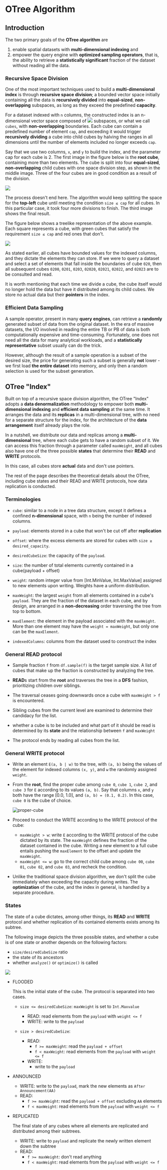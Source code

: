 # OTree Algorithm

## Introduction
The two primary goals of the **OTree algorithm** are 
  1) enable spatial datasets with **multi-dimensional indexing** and
  2) empower the query engine with **optimized sampling operators**, that is, the ability to retrieve a **statistically significant** fraction of the dataset without reading all the data.

### Recursive Space Division
One of the most important techniques used to build a **multi-dimensional index** is through **recursive space division**; a bounded vector space initially containing all the data is **recursively divided** into **equal-sized**, **non-overlapping** subspaces, as long as they exceed the predefined **capacity**.

For a dataset indexed with `n` columns, the constructed index is an n-dimensional vector space composed of <img src="https://render.githubusercontent.com/render/math?math=2^n" /> subspaces, or what we call `cubes`, with **non-overlapping** boundaries. Each cube can contain a predefined number of element `cap`, and exceeding it would trigger **recursively dividing** a cube into child cubes by halving the ranges in all dimensions until the number of elements included no longer exceeds `cap`.

Say that we use two columns, `x`, and `y` to build the index, and the parameter cap for each cube is 2. The first image in the figure below is the **root cube**, containing more than two elements. The cube is split into four **equal-sized**, **non-overlapping** child cubes with one space division step, as shown in the middle image. Three of the four cubes are in good condition as a result of the division.

![](./images/rsd-all.png)

The process doesn't end here. The algorithm would keep splitting the space for the **top-left** cube until meeting the condition `size ≤ cap` for all cubes. In this particular case, it took four more divisions to finish. The third image shows the final result.

The figure below shows a treelike representation of the above example. Each square represents a cube, with green cubes that satisfy the requirement `size ≤ cap` and red ones that don't.

![](./images/rsd-tree.png)

As stated earlier, all cubes have bounded values for the indexed columns, and they dictate the elements they can store. If we were to query a dataset and select a set of elements that fall inside the boundaries of cube `020`, then all subsequent cubes `0200`, `0201`, `0203`, `02020`, `02021`, `02022`, and `02023` are to be consulted and read.

It is worth mentioning that each time we divide a cube, the cube itself would no longer hold the data but have it distributed among its child cubes. We store no actual data but their **pointers** in the index.

### Efficient Data Sampling
A sample operator, present in many **query engines**, can retrieve a **randomly** generated subset of data from the original dataset. In the era of massive datasets, the I/O involved in reading the entire TB or PB of data is both computationally expensive and time-consuming. Fortunately, one does not need all the data for many analytical workloads, and a **statistically representative** subset usually can do the trick.

However, although the result of a sample operation is a subset of the desired size, the price for generating such a subset is generally **not** lower - we first load **the entire dataset** into memory, and only then a random selection is used for the subset generation.

## OTree "Index"
Built on top of a recursive space division algorithm, the OTree "Index" adopts a **data denormalization** methodology to empower both **multi-dimensional indexing** and **efficient data sampling** at the same time. It arranges the data and its **replicas** in a multi-dimensional tree, with no need for a separate structure for the index, for the architecture of the **data arrangement** itself already plays the role.

In a nutshell, we distribute our data and replicas among a **multi-dimensional** tree, where each cube gets to have a random subset of it. We can access this fraction through a parameter called `maxWeight`, and all cubes also have one of the three possible **states** that determine their **READ** and **WRITE** protocols.

In this case, all cubes store **actual** data and don't use pointers.

The rest of the page describes the theoretical details about the OTree, including cube states and their READ and WRITE protocols, how data replication is conducted.

### Terminologies
- `cube`: similar to a node in a tree data structure, except it defines a confined **n-dimensional** space, with `n` being the number of indexed columns.
  

- `payload`: elements stored in a cube that won't be cut off after **replication**

  
- `offset`: where the excess elements are stored for cubes with `size ≥ desired_capacity`.

  
- `desiredCubeSize`: the capacity of the `payload`.

  
- `size`: the number of total elements currently contained in a cube(payload + offset)

  
- `weight`: random integer value from [Int.MinValue, Int.MaxValue] assigned to new elements upon writing. Weights have a uniform distribution.

  
- `maxWeight`: the largest `weight` from all elements contained in a cube's `payload`. They are the fraction of the dataset in each cube, and by design, are arranged in a **non-decreasing** order traversing the tree from top to bottom.

  
- `maxElement`: the element in the payload associated with the `maxWeight`. More than one element may have the `weight = maxWeight`, but only one can be the `maxElement`.
  

- `indexedColumns`: columns from the dataset used to construct the index

### General READ protocol
- Sample fraction `f` from `df.sample(f)` is the target sample size. A list of cubes that make up the fraction is constructed by analyzing the tree.


- **READ**s start from the **root** and traverses the tree in a **DFS** fashion, prioritizing children over siblings.


- The traversal ceases going downwards once a cube with `maxWeight > f` is encountered.


- Sibling cubes from the current level are examined to determine their candidacy for the list.


- whether a cube is to be included and what part of it should be read is determined by its **state** and the relationship between `f` and `maxWeight`


- The protocol ends by reading all cubes from the list.


### General WRITE protocol
- Write an element `E(a, b | w)` to the tree, with `(a, b)` being the values of the element for indexed columns `(x, y)`, and `w` the randomly assigned `weight`.
  

- From the **root**, find the proper cube among `cube 0`, `cube 1`, `cube 2`, and `cube 3` for `E` according to its values `(a, b)`. Say that columns `x`, and `y` both have the range [0.0, 1.0], and `(a, b) = (0.1, 0.2)`. In this case, `cube 0` is the cube of choice.


  ![proper-cube](./images/proper-cube.png)


- Proceed to conduct the WRITE according to the WRITE protocol of the cube:
    - `maxWeight > w`: write `E` according to the WRITE protocol of the cube dictated by its state. The `maxWeight` defines the fraction of the dataset contained in the cube. Writing a new element to a full cube entails pushing the `maxElement` to the offset and update the `maxWeight`.
    - `maxWeight <= w`: go to the correct child cube among `cube 00`, `cube 01`, `cube 02`, and `cube 03`, and recheck the condition.
    

- Unlike the traditional space division algorithm, we don't split the cube immediately when exceeding the capacity during writes. The **optimization** of the cube, and the index in general, is handled by a separate procedure.

### States
The state of a cube dictates, among other things, its **READ** and **WRITE** protocol and whether replication of its contained elements exists among its subtree.

The following image depicts the three possible states, and whether a cube is of one state or another depends on the following factors:
  - `size/desiredCubeSize` ratio
  - the state of its ancestors
  - whether `analyze()` or `optimize()` is called


  ![](./images/states-and-transitions.png)


- FLOODED

  This is the initial state of the cube. The protocol is separated into two cases.
  - `size <= desiredCubeSize`:
    `maxWeight` is set to `Int.Maxvalue`
    - READ: read elements from the `payload` with `weight <= f`
    - WRITE: write to the `payload`

  - `size > desiredCubeSize`:
    - READ:
      - `f >= maxWeight`: read the `payload + offset`      
      - `f < maxWeight`: read elements from the `payload` with `weight <= f`
    - WRITE:
      - write to the `payload`
  

- ANNOUNCED

  - WRITE: write to the `payload`, mark the new elements as `After Announcement(AA)`
  - READ:
    - `f >= maxWeight`: read the `payload + offset` excluding `AA` elements
    - `f < maxWeight`: read elements from the `payload` with `weight <= f`


- REPLICATED

  The final state of any cubes where all elements are replicated and distributed among their subtrees.
  - WRITE: write to `payload` and replicate the newly written element down the subtree
  - READ:
    - `f >= maxWeight`: don't read anything
    - `f < maxWeight`: read elements from the `payload` with `weight <= f`
    
